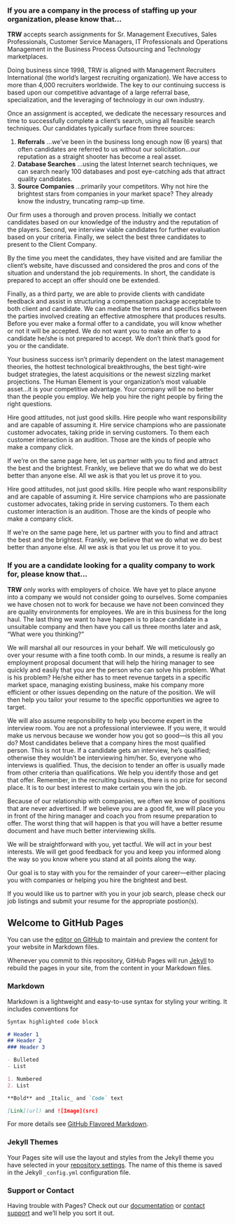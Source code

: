 ### If you are a company in the process of staffing up your organization, please know that...

**TRW** accepts search assignments for Sr. Management Executives, Sales Professionals, Customer Service Managers, IT Professionals and Operations Management in the Business Process Outsourcing and Technology marketplaces.

Doing business since 1998, TRW is aligned with Management Recruiters International (the world’s largest recruiting organization). We have access to more than 4,000 recruiters worldwide. The key to our continuing success is based upon our competitive advantage of a large referral base, specialization, and the leveraging of technology in our own industry.

Once an assignment is accepted, we dedicate the necessary resources and time to successfully complete a client’s search, using all feasible search techniques. Our candidates typically surface from three sources:

1. **Referrals** …we’ve been in the business long enough now (6 years) that often candidates are referred to us without our solicitation…our reputation as a straight shooter has become a real asset.
2. **Database Searches** …using the latest Internet search techniques, we can search nearly 100 databases and post eye-catching ads that attract quality candidates.
3. **Source Companies** …primarily your competitors. Why not hire the brightest stars from companies in your market space? They already know the industry, truncating ramp-up time.

Our firm uses a thorough and proven process. Initially we contact candidates based on our knowledge of the industry and the reputation of the players. Second, we interview viable candidates for further evaluation based on your criteria. Finally, we select the best three candidates to present to the Client Company.

By the time you meet the candidates, they have visited and are familiar the client’s website, have discussed and considered the pros and cons of the situation and understand the job requirements. In short, the candidate is prepared to accept an offer should one be extended.

Finally, as a third party, we are able to provide clients with candidate feedback and assist in structuring a compensation package acceptable to both client and candidate. We can mediate the terms and specifics between the parties involved creating an effective atmosphere that produces results. Before you ever make a formal offer to a candidate, you will know whether or not it will be accepted. We do not want you to make an offer to a candidate he/she is not prepared to accept. We don’t think that’s good for you or the candidate.

Your business success isn’t primarily dependent on the latest management theories, the hottest technological breakthroughs, the best tight-wire budget strategies, the latest acquisitions or the newest sizzling market projections. The Human Element is your organization’s most valuable asset…it is your competitive advantage. Your company will be no better than the people you employ. We help you hire the right people by firing the right questions.

Hire good attitudes, not just good skills. Hire people who want responsibility and are capable of assuming it. Hire service champions who are passionate customer advocates, taking pride in serving customers. To them each customer interaction is an audition. Those are the kinds of people who make a company click.

If we’re on the same page here, let us partner with you to find and attract the best and the brightest. Frankly, we believe that we do what we do best better than anyone else. All we ask is that you let us prove it to you.

Hire good attitudes, not just good skills. Hire people who want responsibility and are capable of assuming it. Hire service champions who are passionate customer advocates, taking pride in serving customers. To them each customer interaction is an audition. Those are the kinds of people who make a company click.

If we’re on the same page here, let us partner with you to find and attract the best and the brightest. Frankly, we believe that we do what we do best better than anyone else. All we ask is that you let us prove it to you.

### If you are a candidate looking for a quality company to work for, please know that...

**TRW** only works with employers of choice. We have yet to place anyone into a company we would not consider going to ourselves. Some companies we have chosen not to work for because we have not been convinced they are quality environments for employees. We are in this business for the long haul. The last thing we want to have happen is to place candidate in a unsuitable company and then have you call us three months later and ask, “What were you thinking?”

We will marshal all our resources in your behalf. We will meticulously go over your resume with a fine tooth comb. In our minds, a resume is really an employment proposal document that will help the hiring manager to see quickly and easily that you are the person who can solve his problem. What is his problem? He/she either has to meet revenue targets in a specific market space, managing existing business, make his company more efficient or other issues depending on the nature of the position. We will then help you tailor your resume to the specific opportunities we agree to target.

We will also assume responsibility to help you become expert in the interview room. You are not a professional interviewee. If you were, it would make us nervous because we wonder how you got so good—is this all you do? Most candidates believe that a company hires the most qualified person. This is not true. If a candidate gets an interview, he’s qualified; otherwise they wouldn’t be interviewing him/her. So, everyone who interviews is qualified. Thus, the decision to tender an offer is usually made from other criteria than qualifications. We help you identify those and get that offer. Remember, in the recruiting business, there is no prize for second place. It is to our best interest to make certain you win the job.

Because of our relationship with companies, we often we know of positions that are never advertised. If we believe you are a good fit, we will place you in front of the hiring manager and coach you from resume preparation to offer. The worst thing that will happen is that you will have a better resume document and have much better interviewing skills.

We will be straightforward with you, yet tactful. We will act in your best interests. We will get good feedback for you and keep you informed along the way so you know where you stand at all points along the way.

Our goal is to stay with you for the remainder of your career—either placing you with companies or helping you hire the brightest and best.

If you would like us to partner with you in your job search, please check our job listings and submit your resume for the appropriate postion(s).







## Welcome to GitHub Pages

You can use the [editor on GitHub](https://github.com/rakcloud/rakcloud.github.io/edit/master/README.md) to maintain and preview the content for your website in Markdown files.

Whenever you commit to this repository, GitHub Pages will run [Jekyll](https://jekyllrb.com/) to rebuild the pages in your site, from the content in your Markdown files.

### Markdown

Markdown is a lightweight and easy-to-use syntax for styling your writing. It includes conventions for

```markdown
Syntax highlighted code block

# Header 1
## Header 2
### Header 3

- Bulleted
- List

1. Numbered
2. List

**Bold** and _Italic_ and `Code` text

[Link](url) and ![Image](src)
```

For more details see [GitHub Flavored Markdown](https://guides.github.com/features/mastering-markdown/).

### Jekyll Themes

Your Pages site will use the layout and styles from the Jekyll theme you have selected in your [repository settings](https://github.com/rakcloud/rakcloud.github.io/settings). The name of this theme is saved in the Jekyll `_config.yml` configuration file.

### Support or Contact

Having trouble with Pages? Check out our [documentation](https://help.github.com/categories/github-pages-basics/) or [contact support](https://github.com/contact) and we’ll help you sort it out.
